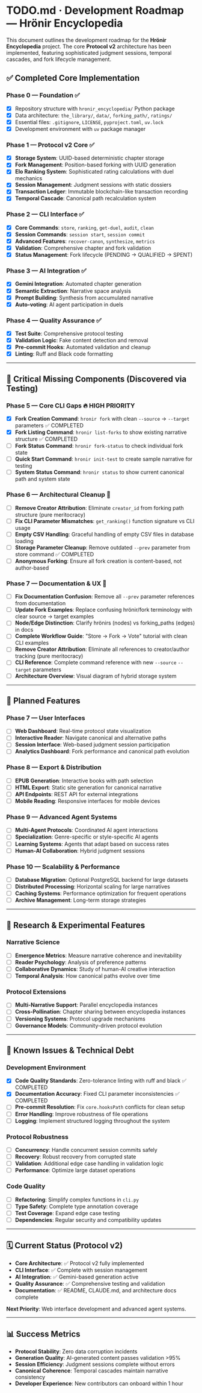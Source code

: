 # TODO.md · Development Roadmap — **Hrönir Encyclopedia**

This document outlines the development roadmap for the **Hrönir Encyclopedia** project. The core **Protocol v2** architecture has been implemented, featuring sophisticated judgment sessions, temporal cascades, and fork lifecycle management.

## ✅ Completed Core Implementation

### Phase 0 — Foundation ✅
- [x] Repository structure with `hronir_encyclopedia/` Python package
- [x] Data architecture: `the_library/`, `data/`, `forking_path/`, `ratings/`
- [x] Essential files: `.gitignore`, `LICENSE`, `pyproject.toml`, `uv.lock`
- [x] Development environment with `uv` package manager

### Phase 1 — Protocol v2 Core ✅
- [x] **Storage System**: UUID-based deterministic chapter storage
- [x] **Fork Management**: Position-based forking with UUID generation
- [x] **Elo Ranking System**: Sophisticated rating calculations with duel mechanics
- [x] **Session Management**: Judgment sessions with static dossiers
- [x] **Transaction Ledger**: Immutable blockchain-like transaction recording
- [x] **Temporal Cascade**: Canonical path recalculation system

### Phase 2 — CLI Interface ✅
- [x] **Core Commands**: `store`, `ranking`, `get-duel`, `audit`, `clean`
- [x] **Session Commands**: `session start`, `session commit`
- [x] **Advanced Features**: `recover-canon`, `synthesize`, `metrics`
- [x] **Validation**: Comprehensive chapter and fork validation
- [x] **Status Management**: Fork lifecycle (PENDING → QUALIFIED → SPENT)

### Phase 3 — AI Integration ✅
- [x] **Gemini Integration**: Automated chapter generation
- [x] **Semantic Extraction**: Narrative space analysis
- [x] **Prompt Building**: Synthesis from accumulated narrative
- [x] **Auto-voting**: AI agent participation in duels

### Phase 4 — Quality Assurance ✅
- [x] **Test Suite**: Comprehensive protocol testing
- [x] **Validation Logic**: Fake content detection and removal
- [x] **Pre-commit Hooks**: Automated validation and cleanup
- [x] **Linting**: Ruff and Black code formatting

---

## 🚧 Critical Missing Components (Discovered via Testing)

### Phase 5 — Core CLI Gaps 🔥 **HIGH PRIORITY**
- [x] **Fork Creation Command**: `hronir fork` with clean `--source` → `--target` parameters ✅ COMPLETED
- [x] **Fork Listing Command**: `hronir list-forks` to show existing narrative structure ✅ COMPLETED
- [ ] **Fork Status Command**: `hronir fork-status` to check individual fork state
- [ ] **Quick Start Command**: `hronir init-test` to create sample narrative for testing
- [ ] **System Status Command**: `hronir status` to show current canonical path and system state

### Phase 6 — Architectural Cleanup 🔧
- [ ] **Remove Creator Attribution**: Eliminate `creator_id` from forking path structure (pure meritocracy)
- [ ] **Fix CLI Parameter Mismatches**: `get_ranking()` function signature vs CLI usage
- [ ] **Empty CSV Handling**: Graceful handling of empty CSV files in database loading
- [ ] **Storage Parameter Cleanup**: Remove outdated `--prev` parameter from store command ✅ COMPLETED
- [ ] **Anonymous Forking**: Ensure all fork creation is content-based, not author-based

### Phase 7 — Documentation & UX 🎯
- [ ] **Fix Documentation Confusion**: Remove all `--prev` parameter references from documentation
- [ ] **Update Fork Examples**: Replace confusing hrönir/fork terminology with clear source → target examples
- [ ] **Node/Edge Distinction**: Clarify hrönirs (nodes) vs forking_paths (edges) in docs
- [ ] **Complete Workflow Guide**: "Store → Fork → Vote" tutorial with clean CLI examples
- [ ] **Remove Creator Attribution**: Eliminate all references to creator/author tracking (pure meritocracy)
- [ ] **CLI Reference**: Complete command reference with new `--source` `--target` parameters
- [ ] **Architecture Overview**: Visual diagram of hybrid storage system

---

## 🎯 Planned Features

### Phase 7 — User Interfaces
- [ ] **Web Dashboard**: Real-time protocol state visualization
- [ ] **Interactive Reader**: Navigate canonical and alternative paths
- [ ] **Session Interface**: Web-based judgment session participation
- [ ] **Analytics Dashboard**: Fork performance and canonical path evolution

### Phase 8 — Export & Distribution
- [ ] **EPUB Generation**: Interactive books with path selection
- [ ] **HTML Export**: Static site generation for canonical narrative
- [ ] **API Endpoints**: REST API for external integrations
- [ ] **Mobile Reading**: Responsive interfaces for mobile devices

### Phase 9 — Advanced Agent Systems
- [ ] **Multi-Agent Protocols**: Coordinated AI agent interactions
- [ ] **Specialization**: Genre-specific or style-specific AI agents
- [ ] **Learning Systems**: Agents that adapt based on success rates
- [ ] **Human-AI Collaboration**: Hybrid judgment sessions

### Phase 10 — Scalability & Performance
- [ ] **Database Migration**: Optional PostgreSQL backend for large datasets
- [ ] **Distributed Processing**: Horizontal scaling for large narratives
- [ ] **Caching Systems**: Performance optimization for frequent operations
- [ ] **Archive Management**: Long-term storage strategies

---

## 🔬 Research & Experimental Features

### Narrative Science
- [ ] **Emergence Metrics**: Measure narrative coherence and inevitability
- [ ] **Reader Psychology**: Analysis of preference patterns
- [ ] **Collaborative Dynamics**: Study of human-AI creative interaction
- [ ] **Temporal Analysis**: How canonical paths evolve over time

### Protocol Extensions
- [ ] **Multi-Narrative Support**: Parallel encyclopedia instances
- [ ] **Cross-Pollination**: Chapter sharing between encyclopedia instances
- [ ] **Versioning Systems**: Protocol upgrade mechanisms
- [ ] **Governance Models**: Community-driven protocol evolution

---

## 🐛 Known Issues & Technical Debt

### Development Environment
- [x] **Code Quality Standards**: Zero-tolerance linting with ruff and black ✅ COMPLETED
- [x] **Documentation Accuracy**: Fixed CLI parameter inconsistencies ✅ COMPLETED  
- [ ] **Pre-commit Resolution**: Fix `core.hooksPath` conflicts for clean setup
- [ ] **Error Handling**: Improve robustness of file operations
- [ ] **Logging**: Implement structured logging throughout the system

### Protocol Robustness
- [ ] **Concurrency**: Handle concurrent session commits safely
- [ ] **Recovery**: Robust recovery from corrupted state
- [ ] **Validation**: Additional edge case handling in validation logic
- [ ] **Performance**: Optimize large dataset operations

### Code Quality
- [ ] **Refactoring**: Simplify complex functions in `cli.py`
- [ ] **Type Safety**: Complete type annotation coverage
- [ ] **Test Coverage**: Expand edge case testing  
- [ ] **Dependencies**: Regular security and compatibility updates

---

## 🗓️ Current Status (Protocol v2)

- **Core Architecture**: ✅ Protocol v2 fully implemented
- **CLI Interface**: ✅ Complete with session management
- **AI Integration**: ✅ Gemini-based generation active
- **Quality Assurance**: ✅ Comprehensive testing and validation
- **Documentation**: ✅ README, CLAUDE.md, and architecture docs complete

**Next Priority**: Web interface development and advanced agent systems.

---

## 📊 Success Metrics

- **Protocol Stability**: Zero data corruption incidents
- **Generation Quality**: AI-generated content passes validation >95%
- **Session Efficiency**: Judgment sessions complete without errors
- **Canonical Coherence**: Temporal cascades maintain narrative consistency
- **Developer Experience**: New contributors can onboard within 1 hour
